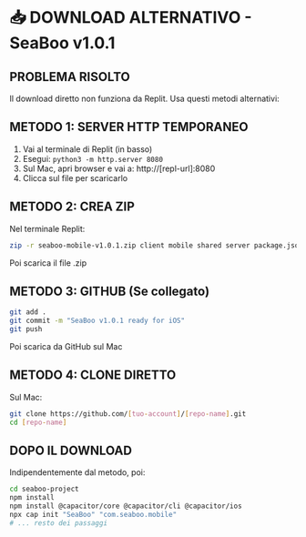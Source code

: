 # 📥 DOWNLOAD ALTERNATIVO - SeaBoo v1.0.1

## PROBLEMA RISOLTO
Il download diretto non funziona da Replit. Usa questi metodi alternativi:

## METODO 1: SERVER HTTP TEMPORANEO
1. Vai al terminale di Replit (in basso)
2. Esegui: `python3 -m http.server 8080`
3. Sul Mac, apri browser e vai a: http://[repl-url]:8080
4. Clicca sul file per scaricarlo

## METODO 2: CREA ZIP
Nel terminale Replit:
```bash
zip -r seaboo-mobile-v1.0.1.zip client mobile shared server package.json vite.config.ts tsconfig.json
```
Poi scarica il file .zip

## METODO 3: GITHUB (Se collegato)
```bash
git add .
git commit -m "SeaBoo v1.0.1 ready for iOS"
git push
```
Poi scarica da GitHub sul Mac

## METODO 4: CLONE DIRETTO
Sul Mac:
```bash
git clone https://github.com/[tuo-account]/[repo-name].git
cd [repo-name]
```

## DOPO IL DOWNLOAD
Indipendentemente dal metodo, poi:
```bash
cd seaboo-project
npm install
npm install @capacitor/core @capacitor/cli @capacitor/ios
npx cap init "SeaBoo" "com.seaboo.mobile"
# ... resto dei passaggi
```